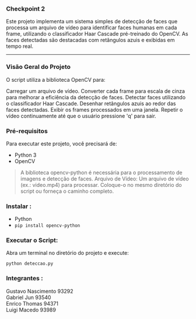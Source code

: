 ### Checkpoint 2

Este projeto implementa um sistema simples de detecção de faces que processa um arquivo de vídeo para identificar faces humanas em cada frame, utilizando o classificador Haar Cascade pré-treinado do OpenCV. As faces detectadas são destacadas com retângulos azuis e exibidas em tempo real.

--- 
### Visão Geral do Projeto
O script utiliza a biblioteca OpenCV para:

Carregar um arquivo de vídeo.
Converter cada frame para escala de cinza para melhorar a eficiência da detecção de faces.
Detectar faces utilizando o classificador Haar Cascade.
Desenhar retângulos azuis ao redor das faces detectadas.
Exibir os frames processados em uma janela.
Repetir o vídeo continuamente até que o usuário pressione 'q' para sair.


### Pré-requisitos
Para executar este projeto, você precisará de:

- Python 3  
- OpenCV  
> A biblioteca opencv-python é necessária para o processamento de imagens e detecção de faces.
Arquivo de Vídeo: Um arquivo de vídeo (ex.: video.mp4) para processar. Coloque-o no mesmo diretório do script ou forneça o caminho completo.

### Instalar :
- Python  
- ```pip install opencv-python```

### Executar o Script:
Abra um terminal no diretório do projeto e execute:

```python deteccao.py```


### Integrantes :

Gustavo Nascimento 93292  
Gabriel Jun 93540  
Enrico Thomas 94371  
Luigi Macedo 93989  